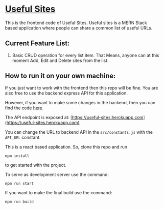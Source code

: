 # [Useful Sites](https://useful-sites.netlify.app/)

This is the frontend code of Useful Sites. Useful sites is a MERN Stack based application where people can share a common list of useful URLs. 

## Current Feature List: 

1. Basic CRUD operation for every list item. That Means, anyone can at this moment Add, Edit and Delete sites from the list.

## How to run it on your own machine:

If you just want to work with the frontend then this repo will be fine. You are also free to use the backend express API for this application.

However, if you want to make some changes in the backend, then you can find the code [here](https://github.com/AyushmanBilasThakur/useful_sites_backend).

The API endpoint is exposed at: [https://useful-sites.herokuapp.com](https://useful-sites.herokuapp.com)

You can change the URL to backend API in the `src/constants.js` with the `API_URL` constant.

This is a react based application. So, clone this repo and run

```
npm install
```

to get started with the project.

To serve as development server use the command:

```
npm run start
```

If you want to make the final build use the command:

```
npm run build
```

